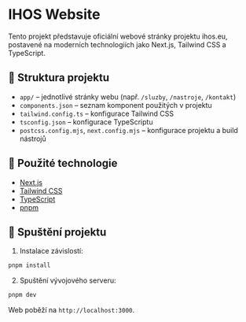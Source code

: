 # IHOS Website

Tento projekt představuje oficiální webové stránky projektu ihos.eu, postavené na moderních technologiích jako Next.js, Tailwind CSS a TypeScript.

## 📁 Struktura projektu

- `app/` – jednotlivé stránky webu (např. `/sluzby`, `/nastroje`, `/kontakt`)
- `components.json` – seznam komponent použitých v projektu
- `tailwind.config.ts` – konfigurace Tailwind CSS
- `tsconfig.json` – konfigurace TypeScriptu
- `postcss.config.mjs`, `next.config.mjs` – konfigurace projektu a build nástrojů

## 🧰 Použité technologie

- [Next.js](https://nextjs.org/)
- [Tailwind CSS](https://tailwindcss.com/)
- [TypeScript](https://www.typescriptlang.org/)
- [pnpm](https://pnpm.io/)

## 🚀 Spuštění projektu

1. Instalace závislostí:

```bash
pnpm install
```

2. Spuštění vývojového serveru:

```bash
pnpm dev
```

Web poběží na `http://localhost:3000`.


